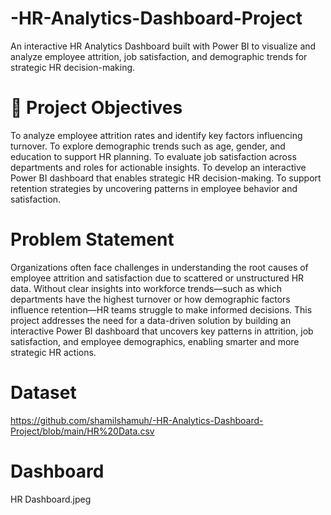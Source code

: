 # -HR-Analytics-Dashboard-Project
An interactive HR Analytics Dashboard built with Power BI to visualize and analyze employee attrition, job satisfaction, and demographic trends for strategic HR decision-making.

# 🎯 Project Objectives

To analyze employee attrition rates and identify key factors influencing turnover.
To explore demographic trends such as age, gender, and education to support HR planning.
To evaluate job satisfaction across departments and roles for actionable insights.
To develop an interactive Power BI dashboard that enables strategic HR decision-making.
To support retention strategies by uncovering patterns in employee behavior and satisfaction.

# Problem Statement
Organizations often face challenges in understanding the root causes of employee attrition and satisfaction due to scattered or unstructured HR data. Without clear insights into workforce trends—such as which departments have the highest turnover or how demographic factors influence retention—HR teams struggle to make informed decisions. This project addresses the need for a data-driven solution by building an interactive Power BI dashboard that uncovers key patterns in attrition, job satisfaction, and employee demographics, enabling smarter and more strategic HR actions.


# Dataset
https://github.com/shamilshamuh/-HR-Analytics-Dashboard-Project/blob/main/HR%20Data.csv

# Dashboard
HR Dashboard.jpeg


